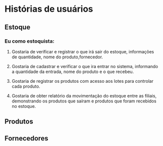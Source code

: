 # Histórias de usuários

## Estoque
### Eu como estoquista:
1. Gostaria de
verificar e registrar o que
irá sair do estoque, informações de
quantidade, nome do produto,fornecedor.

2. Gostaria de 
cadastrar e verificar o que ira entrar 
no sistema, informando a quantidade  da entrada, nome do produto e o que recebeu.

3. Gostaria de registrar os produtos
com acesso aos lotes para controlar cada produto.

4. Gostaria de obter relatório da movimentação do estoque entre as filiais, demonstrando os produtos que saíram e produtos que foram recebidos  no estoque.

## Produtos

## Fornecedores

